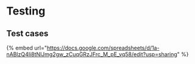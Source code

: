 # Testing

## Test cases

{% embed url="https://docs.google.com/spreadsheets/d/1a-nABlzQ4Ii8tNlJmg2gw_zCuqGRzJFrc_M_pE_vq58/edit?usp=sharing" %}
